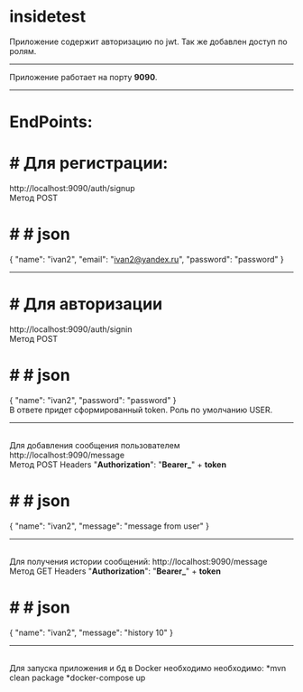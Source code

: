 # insidetest
Приложение содержит авторизацию по jwt. Так же добавлен доступ по ролям. 
***
Приложение работает на порту **9090**. 
***
# EndPoints: 
# # Для регистрации:
http://localhost:9090/auth/signup
<br/>Метод POST
# # # json
{
"name": "ivan2",
"email": "ivan2@yandex.ru",
"password": "password"
}
***
# # Для авторизации
http://localhost:9090/auth/signin
<br/>Метод POST
# # # json
{
"name": "ivan2",
"password": "password"
}
<br/>В ответе придет сформированный token. Роль по умолчанию USER.
***
<br/>Для добавления сообщения пользователем
http://localhost:9090/message
<br/>Метод POST
Headers "**Authorization**": "**Bearer_**" + **token**
# # # json
{
"name": "ivan2",
"message": "message from user"
}
***
<br/>Для получения истории сообщений:
http://localhost:9090/message
<br/>Метод GET
Headers "**Authorization**": "**Bearer_**" + **token**
# # # json
{
"name": "ivan2",
"message": "history 10"
}
***
<br/>Для запуска приложения и бд в Docker необходимо необходимо:
*mvn clean package
*docker-compose up

